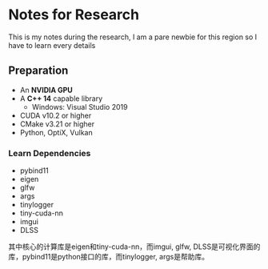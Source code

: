 # Notes for Research

This is my notes during the research, I am a pare newbie for this region so I have to learn every details

## Preparation

- An **NVIDIA GPU**
- A **C++ 14** capable library
  - Windows: Visual Studio 2019
- CUDA v10.2 or higher
- CMake v3.21 or higher
- Python, OptiX, Vulkan

### Learn Dependencies

- pybind11
- eigen
- glfw
- args
- tinylogger
- tiny-cuda-nn
- imgui
- DLSS

其中核心的计算库是eigen和tiny-cuda-nn，而imgui, glfw, DLSS是可视化界面的库，pybind11是python接口的库，而tinylogger, args是帮助库。
